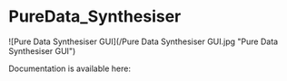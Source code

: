 # PureData_Synthesiser

![Pure Data Synthesiser GUI](/Pure Data Synthesiser GUI.jpg "Pure Data Synthesiser GUI")

Documentation is available here:
